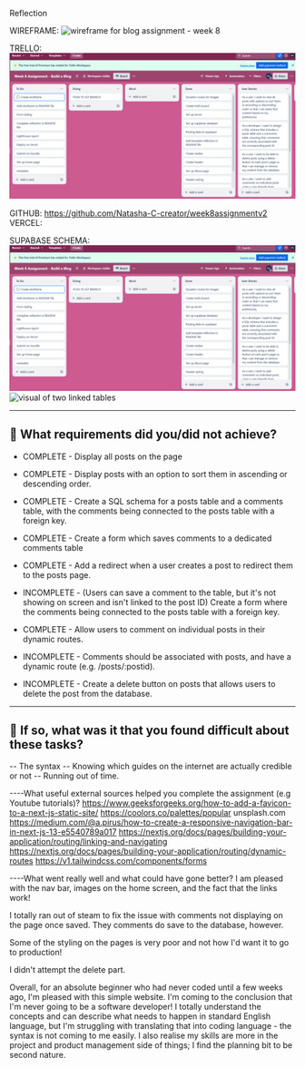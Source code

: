 Reflection

WIREFRAME:
![wireframe for blog assignment - week 8](image-2.png)

TRELLO:
![Trello board](image.png)

GITHUB: https://github.com/Natasha-C-creator/week8assignmentv2
VERCEL:

SUPABASE SCHEMA:
![screenshot of supabase table schema](image.png)
![visual of two linked tables](image-1.png)

---

## 🎯 What requirements did you/did not achieve?

- COMPLETE - Display all posts on the page
- COMPLETE - Display posts with an option to sort them in ascending or descending order.
- COMPLETE - Create a SQL schema for a posts table and a comments table, with the comments being connected to the posts table with a foreign key.
- COMPLETE - Create a form which saves comments to a dedicated comments table
- COMPLETE - Add a redirect when a user creates a post to redirect them to the posts page.

- INCOMPLETE - (Users can save a comment to the table, but it's not showing on screen and isn't linked to the post ID) Create a form where the comments being connected to the posts table with a foreign key.
- COMPLETE - Allow users to comment on individual posts in their dynamic routes.
- INCOMPLETE - Comments should be associated with posts, and have a dynamic route (e.g. /posts/:postid).
- INCOMPLETE - Create a delete button on posts that allows users to delete the post from the database.


---

## 🎯 If so, what was it that you found difficult about these tasks?

-- The syntax
-- Knowing which guides on the internet are actually credible or not
-- Running out of time.


----What useful external sources helped you complete the assignment (e.g Youtube tutorials)?
https://www.geeksforgeeks.org/how-to-add-a-favicon-to-a-next-js-static-site/
https://coolors.co/palettes/popular
unsplash.com
https://medium.com/@a.pirus/how-to-create-a-responsive-navigation-bar-in-next-js-13-e5540789a017
https://nextjs.org/docs/pages/building-your-application/routing/linking-and-navigating
https://nextjs.org/docs/pages/building-your-application/routing/dynamic-routes
https://v1.tailwindcss.com/components/forms



----What went really well and what could have gone better?
I am pleased with the nav bar, images on the home screen, and the fact that the links work!

I totally ran out of steam to fix the issue with comments not displaying on the page once saved. They comments do save to the database, however. 

Some of the styling on the pages is very poor and not how I'd want it to go to production!

I didn't attempt the delete part.

Overall, for an absolute beginner who had never coded until a few weeks ago, I'm pleased with this simple website. I'm coming to the conclusion that I'm never going to be a software developer! I totally understand the concepts and can describe what needs to happen in standard English language, but I'm struggling with translating that into coding language - the syntax is not coming to me easily. I also realise my skills are more in the project and product management side of things; I find the planning bit to be second nature.